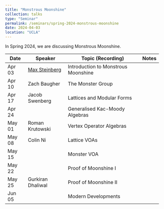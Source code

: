 ```yaml
---
title: "Monstrous Moonshine"
collection: talks
type: "Seminar"
permalink: /seminars/spring-2024-monstrous-moonshine
date: 2024-04-03
location: "UCLA"
---
```


In Spring 2024, we are discussing Monstrous Moonshine.


| Date   | Speaker                                                  | Topic (Recording)                                                                                       | Notes                                                                                   | 
|--------|----------------------------------------------------------|---------------------------------------------------------------------------------------------------------|-----------------------------------------------------------------------------------------|
| Apr 03 | [Max Steinberg](https://max.steinbergfour.com)           | Introduction to Monstrous Moonshine                                                                     |                                                                                         |
| Apr 10 | Zach Baugher                                             | The Monster Group                                                                                       |                                                                                         |
| Apr 17 | Jacob Swenberg                                           | Lattices and Modular Forms                                                                              |                                                                                         |
| Apr 24 |                                                          | Generalised Kac-Moody Algebras                                                                          |                                                                                         |
| May 01 | Roman Krutowski                                          | Vertex Operator Algebras                                                                                |                                                                                         |
| May 08 | Colin Ni                                                 | Lattice VOAs                                                                                            |                                                                                         |
| May 15 |                                                          | Monster VOA                                                                                             |                                                                                         |
| May 22 |                                                          | Proof of Moonshine I                                                                                    |                                                                                         |
| May 25 | Gurkiran Dhaliwal	                                      | Proof of Moonshine II                                                                                   |                                                                                         |
| Jun 05 |                                                          | Modern Developments                                                                                     |                                                                                         |
